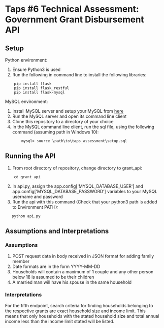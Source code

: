# Taps #6 Technical Assessment: Government Grant Disbursement API

## Setup
Python environment:
1. Ensure Python3 is used
2. Run the following in command line to install the following libraries:
```
    pip install flask
    pip install flask_restful
    pip install flask-mysql
```

MySQL environment:

1. Install MySQL server and setup your MySQL from [here](https://dev.mysql.com/downloads/installer/)
2. Run the MySQL server and open its command line client
3. Clone this repository to a directory of your choice
4. In the MySQL command line client, run the sql file, using the following command (assuming path in Windows 10):
    ```
        mysql> source \path\to\taps_assessment\setup.sql
    ```

## Running the API
1. From root directory of repository, change directory to grant_api:
```
    cd grant_api
```
2. In api.py, assign the app.config['MYSQL_DATABASE_USER'] and app.config['MYSQL_DATABASE_PASSWORD'] variables to your MySQL username and password
3. Run the api with this command (Check that your python3 path is added to Environment PATH):
 ```
    python api.py
```

## Assumptions and Interpretations

### Assumptions
1. POST request data in body received in JSON format for adding family member
2. Date formats are in the form YYYY-MM-DD
3. Households will contain a maximum of 1 couple and any other person below 18 is assumed to be their children
4. A married man will have his spouse in the same household

### Interpretations
For the fifth endpoint, search criteria for finding households belonging to the respective grants are exact household 
size and income limit. This means that only households with the stated household size and total annual income less than the
income limit stated will be listed.
